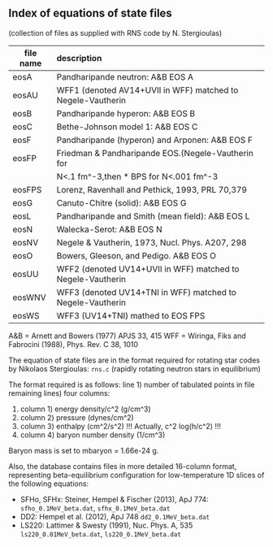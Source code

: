 ## Index of equations of state files

(collection of files as supplied with RNS code by N. Stergioulas)

| file name	| description                                                    |
| --------- |:-------------------------------------------------------------- |
| eosA		| Pandharipande neutron: A&B EOS A                               |
| eosAU		| WFF1 (denoted AV14+UVII in WFF) matched to Negele-Vautherin    |
| eosB		| Pandharipande hyperon: A&B EOS B                               |
| eosC		| Bethe-Johnson model 1: A&B EOS C                               |
| eosF		| Pandharipande (hyperon) and Arponen: A&B EOS F                 |
| eosFP		| Friedman & Pandharipande EOS.(Negele-Vautherin for             |
| 			| N<.1 fm^-3,then * BPS for N<.001 fm^-3                         |
| eosFPS	| Lorenz, Ravenhall and Pethick, 1993, PRL 70,379                |
| eosG		| Canuto-Chitre (solid): A&B EOS G                               |
| eosL		| Pandharipande and Smith (mean field): A&B EOS L                |
| eosN		| Walecka-Serot: A&B EOS N                                       |
| eosNV		| Negele & Vautherin, 1973, Nucl. Phys. A207, 298                |
| eosO		| Bowers, Gleeson, and Pedigo. A&B EOS O                         |
| eosUU		| WFF2 (denoted UV14+UVII in WFF) matched to Negele-Vautherin    |
| eosWNV	| 	WFF3 (denoted UV14+TNI in WFF) matched to Negele-Vautherin   |
| eosWS		| WFF3 (UV14+TNI) mathed to EOS FPS                              |

A&B = Arnett and Bowers (1977) APJS 33, 415
WFF = Wiringa, Fiks and Fabrocini (1988), Phys. Rev. C 38, 1010


The equation of state files are in the format required for
rotating star codes by Nikolaos Stergioulas:
`rns.c`	(rapidly rotating neutron stars in equilibrium)

The format required is as follows:
line 1) number of tabulated points in file
remaining lines) four columns:

1. column 1) energy density/c^2 (g/cm^3)
2. column 2) pressure (dynes/cm^2)
3. column 3) enthalpy (cm^2/s^2)  !!! Actually, c^2 log(h/c^2) !!!
4. column 4) baryon number density (1/cm^3)

Baryon mass is set to mbaryon = 1.66e-24 g.

Also, the database contains files in more detailed 16-column
format, representing beta-equilibrium configuration for low-temperature
1D slices of the following equations:
- SFHo, SFHx: Steiner, Hempel & Fischer (2013), ApJ 774:
  `sfho_0.1MeV_beta.dat`, 
  `sfhx_0.1MeV_beta.dat`
- DD2: Hempel et al. (2012), ApJ 748
  `dd2_0.1MeV_beta.dat`
- LS220: Lattimer & Swesty (1991), Nuc. Phys. A, 535
  `ls220_0.01MeV_beta.dat`,
  `ls220_0.1MeV_beta.dat`

